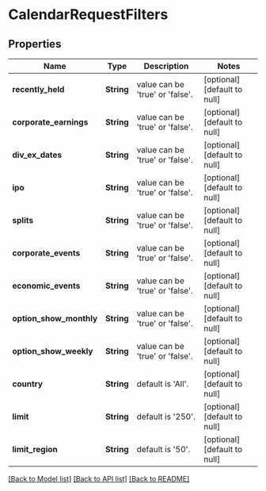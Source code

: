# CalendarRequestFilters

## Properties
Name | Type | Description | Notes
------------ | ------------- | ------------- | -------------
**recently_held** | **String** | value can be &#39;true&#39; or &#39;false&#39;. | [optional] [default to null]
**corporate_earnings** | **String** | value can be &#39;true&#39; or &#39;false&#39;. | [optional] [default to null]
**div_ex_dates** | **String** | value can be &#39;true&#39; or &#39;false&#39;. | [optional] [default to null]
**ipo** | **String** | value can be &#39;true&#39; or &#39;false&#39;. | [optional] [default to null]
**splits** | **String** | value can be &#39;true&#39; or &#39;false&#39;. | [optional] [default to null]
**corporate_events** | **String** | value can be &#39;true&#39; or &#39;false&#39;. | [optional] [default to null]
**economic_events** | **String** | value can be &#39;true&#39; or &#39;false&#39;. | [optional] [default to null]
**option_show_monthly** | **String** | value can be &#39;true&#39; or &#39;false&#39;. | [optional] [default to null]
**option_show_weekly** | **String** | value can be &#39;true&#39; or &#39;false&#39;. | [optional] [default to null]
**country** | **String** | default is &#39;All&#39;. | [optional] [default to null]
**limit** | **String** | default is &#39;250&#39;. | [optional] [default to null]
**limit_region** | **String** | default is &#39;50&#39;. | [optional] [default to null]

[[Back to Model list]](../README.md#documentation-for-models) [[Back to API list]](../README.md#documentation-for-api-endpoints) [[Back to README]](../README.md)


